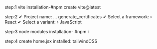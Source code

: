 step:1
      vite installation-#npm create vite@latest

step:2
✔ Project name: … generate_certificates
✔ Select a framework: › React
✔ Select a variant: › JavaScript      

step:3
    node modules installation- #npm i

step:4
     create home.jsx
     installed: tailwindCSS
         